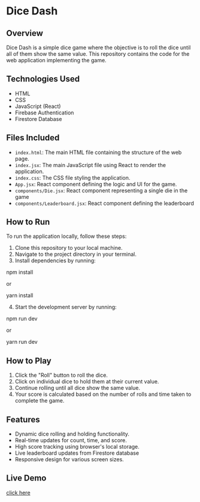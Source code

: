 # Dice Dash

## Overview
Dice Dash is a simple dice game where the objective is to roll the dice until all of them show the same value. This repository contains the code for the web application implementing the game.

## Technologies Used
- HTML
- CSS
- JavaScript (React)
- Firebase Authentication
- Firestore Database

## Files Included
- `index.html`: The main HTML file containing the structure of the web page.
- `index.jsx`: The main JavaScript file using React to render the application.
- `index.css`: The CSS file styling the application.
- `App.jsx`: React component defining the logic and UI for the game.
- `components/Die.jsx`: React component representing a single die in the game
- `components/Leaderboard.jsx`: React component defining the leaderboard

## How to Run
To run the application locally, follow these steps:

1. Clone this repository to your local machine.
2. Navigate to the project directory in your terminal.
3. Install dependencies by running:

npm install

or 

yarn install

4. Start the development server by running:

npm run dev

or

yarn run dev

## How to Play
1. Click the "Roll" button to roll the dice.
2. Click on individual dice to hold them at their current value.
3. Continue rolling until all dice show the same value.
4. Your score is calculated based on the number of rolls and time taken to complete the game.

## Features
- Dynamic dice rolling and holding functionality.
- Real-time updates for count, time, and score.
- High score tracking using browser's local storage.
- Live leaderboard updates from Firestore database
- Responsive design for various screen sizes.

## Live Demo

[click here](https://ghc-dice-game.netlify.app)




